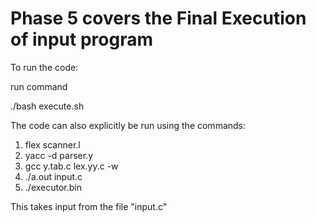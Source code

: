# Phase 5 covers the Final Execution of input program

To run the code:

run command

./bash execute.sh


The code can also explicitly be run using the commands:
1. flex scanner.l
2. yacc -d parser.y
3. gcc y.tab.c lex.yy.c -w
4. ./a.out input.c
5. ./executor.bin

This takes input from the file "input.c"
